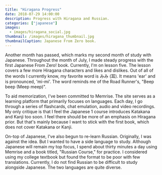 ```yaml
---
title: "Hiragana Progress"
date: 2018-07-29 14:00:00
description: Progress with Hiragana and Russian.
categories: ["japanese"]
images:
  - images/hiragana_social.jpg
thumbnail: /images/hiragana_thumbnail.jpg
thumbnailCaption: Japanese From Zero book.
---
```


Another month has passed, which marks my second month of study with Japanese. Throughout the month of July, I made steady progress with the first Japanese From Zero! book. Currently, I'm on lesson five. The lesson covers a few more Hiragana characters and likes and dislikes. Out of all of the words I currently know, my favorite word is みみ (耳). It means 'ear' and is pronounced, 'mi-mi'. The word reminds me of the Road Runner's, "Beep beep (Meep meep)".

To aid memorization, I've been committed to Memrise. The site serves as a learning platform that primarily focuses on languages. Each day, I go through a series of flashcards, chat emulation, audio and video recordings. My only critique is that I feel the Japanese 1 course introduces Katakana and Kanji too soon. I feel there should be more of an emphasis on Hiragana prior. But that's mainly because I want to stick with the first book, which does not cover Katakana or Kanji.

On-top of Japanese, I've also begun to re-learn Russian. Originally, I was against the idea. But I wanted to have a side language to study. Although Japanese will remain my top focus, I spend about thirty minutes a day using Memrise and a book titled, "Russian Course," for practice. I considered using my college textbook but found the format to be poor with few translations. Currently, I do not find Russian to be difficult to study alongside Japanese. The two languages are quite diverse.
